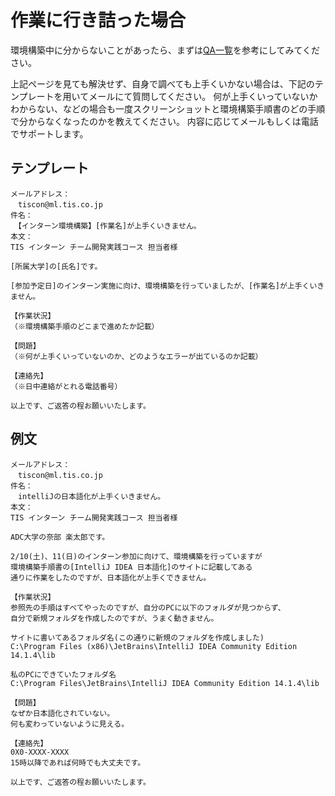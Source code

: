 # 作業に行き詰った場合

環境構築中に分からないことがあったら、まずは[QA一覧](QA.md)を参考にしてみてください。

上記ページを見ても解決せず、自身で調べても上手くいかない場合は、下記のテンプレートを用いてメールにて質問してください。
何が上手くいっていないかわからない、などの場合も一度スクリーンショットと環境構築手順書のどの手順で分からなくなったのかを教えてください。
内容に応じてメールもしくは電話でサポートします。

## テンプレート

```
メールアドレス：
　tiscon@ml.tis.co.jp
件名：
　【インターン環境構築】[作業名]が上手くいきません。
本文：
TIS インターン チーム開発実践コース 担当者様

[所属大学]の[氏名]です。

[参加予定日]のインターン実施に向け、環境構築を行っていましたが、[作業名]が上手くいきません。

【作業状況】
（※環境構築手順のどこまで進めたか記載）

【問題】
（※何が上手くいっていないのか、どのようなエラーが出ているのか記載）

【連絡先】
（※日中連絡がとれる電話番号）

以上です、ご返答の程お願いいたします。
```

## 例文

```
メールアドレス：
　tiscon@ml.tis.co.jp
件名：
　intelliJの日本語化が上手くいきません。
本文：
TIS インターン チーム開発実践コース 担当者様

ADC大学の奈部 楽太郎です。

2/10(土)、11(日)のインターン参加に向けて、環境構築を行っていますが
環境構築手順書の[IntelliJ IDEA 日本語化]のサイトに記載してある
通りに作業をしたのですが、日本語化が上手くできません。

【作業状況】
参照先の手順はすべてやったのですが、自分のPCに以下のフォルダが見つからず、
自分で新規フォルダを作成したのですが、うまく動きません。

サイトに書いてあるフォルダ名(この通りに新規のフォルダを作成しました)
C:\Program Files (x86)\JetBrains\IntelliJ IDEA Community Edition 14.1.4\lib

私のPCにできていたフォルダ名
C:\Program Files\JetBrains\IntelliJ IDEA Community Edition 14.1.4\lib

【問題】
なぜか日本語化されていない。
何も変わっていないように見える。

【連絡先】
0X0-XXXX-XXXX
15時以降であれば何時でも大丈夫です。

以上です、ご返答の程お願いいたします。
```
